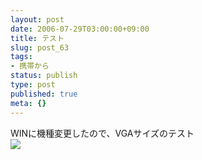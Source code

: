 ```yaml
---
layout: post
date: 2006-07-29T03:00:00+09:00
title: テスト
slug: post_63
tags:
- 携帯から
status: publish
type: post
published: true
meta: {}
---
```

<div class="caption">WINに機種変更したので、VGAサイズのテスト</div>
<div class="photo"><img src="/images/uploads/blog-photo-1154166791.91-0.jpg" /></div>
